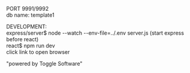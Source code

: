 PORT 9991/9992  
db name: template1  

DEVELOPMENT:  
express/server$ node --watch --env-file=../.env server.js (start express before react)  
react$ npm run dev  
click link to open browser  











"powered by Toggle Software"